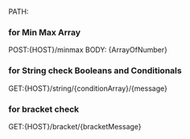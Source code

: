 
PATH:

### for Min Max Array
POST:{HOST}/minmax
BODY: {ArrayOfNumber}

### for String check Booleans and Conditionals
GET:{HOST}/string/{conditionArray}/{message}

### for bracket check
GET:{HOST}/bracket/{bracketMessage}
